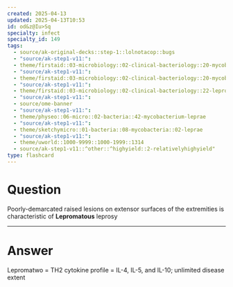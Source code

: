 ```yaml
---
created: 2025-04-13
updated: 2025-04-13T10:53
id: od&z@Iu>Sq
specialty: infect
specialty_id: 149
tags:
  - source/ak-original-decks::step-1::lolnotacop::bugs
  - "source/ak-step1-v11:": 
  - theme/firstaid::03-microbiology::02-clinical-bacteriology::20-mycobacteria
  - "source/ak-step1-v11:": 
  - theme/firstaid::03-microbiology::02-clinical-bacteriology::20-mycobacteria::mycobacterium-leprae
  - "source/ak-step1-v11:": 
  - theme/firstaid::03-microbiology::02-clinical-bacteriology::22-leprosy
  - "source/ak-step1-v11:": 
  - source/ome-banner
  - "source/ak-step1-v11:": 
  - theme/physeo::06-micro::02-bacteria::42-mycobacterium-leprae
  - "source/ak-step1-v11:": 
  - theme/sketchymicro::01-bacteria::08-mycobacteria::02-leprae
  - "source/ak-step1-v11:": 
  - theme/uworld::1000-9999::1000-1999::1314
  - source/ak-step1-v11::^other::^highyield::2-relativelyhighyield"
type: flashcard
---
```


# Question
Poorly-demarcated raised lesions on extensor surfaces of the extremities is characteristic of **Lepromatous** leprosy

---

# Answer
Lepromatwo = TH2 cytokine profile = IL-4, IL-5, and IL-10; unlimited disease extent